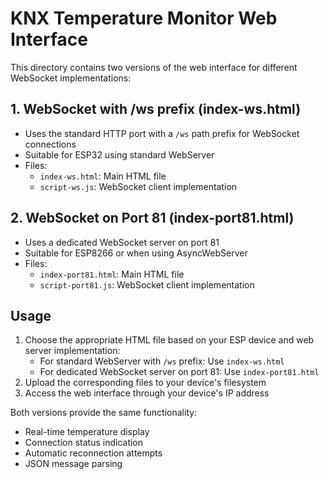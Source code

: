 # KNX Temperature Monitor Web Interface

This directory contains two versions of the web interface for different WebSocket implementations:

## 1. WebSocket with /ws prefix (index-ws.html)
- Uses the standard HTTP port with a `/ws` path prefix for WebSocket connections
- Suitable for ESP32 using standard WebServer
- Files:
  - `index-ws.html`: Main HTML file
  - `script-ws.js`: WebSocket client implementation

## 2. WebSocket on Port 81 (index-port81.html)
- Uses a dedicated WebSocket server on port 81
- Suitable for ESP8266 or when using AsyncWebServer
- Files:
  - `index-port81.html`: Main HTML file
  - `script-port81.js`: WebSocket client implementation

## Usage
1. Choose the appropriate HTML file based on your ESP device and web server implementation:
   - For standard WebServer with `/ws` prefix: Use `index-ws.html`
   - For dedicated WebSocket server on port 81: Use `index-port81.html`
2. Upload the corresponding files to your device's filesystem
3. Access the web interface through your device's IP address

Both versions provide the same functionality:
- Real-time temperature display
- Connection status indication
- Automatic reconnection attempts
- JSON message parsing
